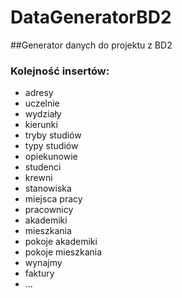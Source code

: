 # DataGeneratorBD2

##Generator danych do projektu z BD2

### Kolejność insertów:

- adresy
- uczelnie
- wydziały
- kierunki
- tryby studiów
- typy studiów
- opiekunowie
- studenci
- krewni
- stanowiska
- miejsca pracy
- pracownicy
- akademiki
- mieszkania
- pokoje akademiki
- pokoje mieszkania
- wynajmy
- faktury
- ...
